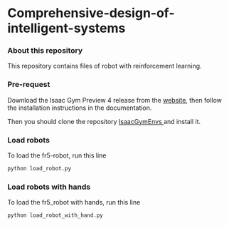 # Comprehensive-design-of-intelligent-systems

### About this repository

This repository contains files of robot with reinforcement learning.

### Pre-request

Download the Isaac Gym Preview 4 release from the [website](https://developer.nvidia.com/isaac-gym),
then follow the installation instructions in the documentation.

Then you should clone the repository [IsaacGymEnvs ](https://github.com/isaac-sim/IsaacGymEnvs) and install it.

### Load robots

To load the fr5-robot, run this line

```bash
python load_robot.py
```
### Load robots with hands

To load the fr5_robot with hands, run this line

```bash
python load_robot_with_hand.py
```